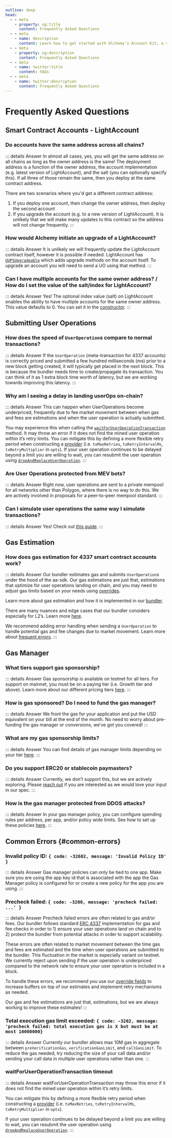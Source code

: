 ```yaml
---
outline: deep
head:
  - - meta
    - property: og:title
      content: Frequently Asked Questions
  - - meta
    - name: description
      content: Learn how to get started with Alchemy's Account Kit, a vertically integrated stack for building apps that support ERC-4337.
  - - meta
    - property: og:description
      content: Frequently Asked Questions
  - - meta
    - name: twitter:title
      content: FAQs
  - - meta
    - name: twitter:description
      content: Frequently Asked Questions
---
```


# Frequently Asked Questions

## Smart Contract Accounts - LightAccount

### Do accounts have the same address across all chains?

::: details Answer
In almost all cases, yes, you will get the same address on all chains as long as the owner address is the same! The deployment address is a function of the owner address, the account implementation (e.g. latest version of LightAccount), and the salt (you can optionally specify this). If all three of those remain the same, then you deploy at the same contract address.

There are two scenarios where you'd get a different contract address:

1. If you deploy one account, then change the owner address, then deploy the second account
2. If you upgrade the account (e.g. to a new version of LightAccount). It is unlikely that we will make many updates to this contract so the address will not change frequently.
   :::

### How would Alchemy initiate an upgrade of a LightAccount?

::: details Answer
It is unlikely we will frequently update the LightAccount contract itself, however it is possible if needed. LightAccount has [`UUPSUpgradeable`](https://github.com/alchemyplatform/light-account/blob/main/src/LightAccount.sol#L50) which adds upgrade methods on the account itself. To upgrade an account you will need to send a UO using that method.
:::

### Can I have multiple accounts for the same owner address? / How do I set the value of the salt/index for LightAccount?

::: details Answer
Yes! The optional index value (salt) on LightAccount enables the ability to have multiple accounts for the same owner address. This value defaults to 0. You can set it in the [constructor](/packages/aa-accounts/light-account/constructor.html#params-simplesmartaccountparams).
:::

## Submitting User Operations

### How does the speed of `UserOperation`s compare to normal transactions?

::: details Answer
If the `UserOperation` (meta-transaction for 4337 accounts) is correctly priced and submitted a few hundred milliseconds (ms) prior to a new block getting created, it will typically get placed in the next block. This is because the bundler needs time to create/propagate its transaction. You can think of it as 1 extra block time worth of latency, but we are working towards improving this latency.
:::

### Why am I seeing a delay in landing userOps on-chain?

::: details Answer
This can happen when UserOperations become underpriced, frequently due to fee market movement between when gas and fees are estimations and when the user operation is actually submitted.

You may experience this when calling the [`waitForUserOperationTransaction`](/packages/aa-core/provider/waitForUserOperationTransaction.html#waitForUserOperationTransaction) method. It may throw an error if it does not find the mined user operation within it’s retry limits. You can mitigate this by defining a more flexible retry period when constructing a [provider](/packages/aa-core/provider/constructor.html#constructor) (i.e. `txMaxRetries`, `txRetryIntervalMs`, `txRetryMultiplier` in `opts`). If your user operation continues to be delayed beyond a limit you are willing to wait, you can resubmit the user operation using [`dropAndReplaceUserOperation`](/packages/aa-core/provider/dropAndReplaceUserOperation.html#dropandreplaceuseroperation).
:::

### Are User Operations protected from MEV bots?

::: details Answer
Right now, user operations are sent to a private mempool for all networks other than Polygon, where there is no way to do this. We are actively involved in proposals for a peer-to-peer mempool standard.
:::

### Can I simulate user operations the same way I simulate transactions?

::: details Answer
Yes! Check out [this guide](/tutorials/sim-user-operation.html).
:::

## Gas Estimation

### How does gas estimation for 4337 smart contract accounts work?

::: details Answer
Our bundler estimates gas and submits `UserOperation`s under the hood of the aa-sdk. Our gas estimations are just that, estimations that optimize for user operations landing on chain, and you may need to adjust gas limits based on your needs using [overrides](/packages/aa-core/provider/types/userOperationOverrides.html).

Learn more about gas estimation and how it is implemented in our [bundler](https://www.alchemy.com/blog/erc-4337-gas-estimation).

There are many nuances and edge cases that our bundler considers especially for L2’s. Learn more [here](https://www.alchemy.com/blog/l2-gas-and-signature-aggregators).

We recommend adding error handling when sending a `UserOperation` to handle potential gas and fee changes due to market movement. Learn more about [frequent errors](#common-errors).
:::

## Gas Manager

### What tiers support gas sponsorship?

::: details Answer
Gas sponsorship is available on testnet for all tiers. For support on mainnet, you must be on a paying tier (i.e. Growth tier and above). Learn more about our different pricing tiers [here](https://docs.alchemy.com/reference/gas-manager-coverage-api-pricing#fee-logic).
:::

### How is gas sponsored? Do I need to fund the gas manager?

::: details Answer
We front the gas for your application and put the USD equivalent on your bill at the end of the month. No need to worry about pre-funding the gas manager or conversions, we’ve got you covered!
:::

### What are my gas sponsorship limits?

::: details Answer
You can find details of gas manager limits depending on your tier [here](https://docs.alchemy.com/reference/gas-manager-coverage-api-pricing#fee-logic).
:::

### Do you support ERC20 or stablecoin paymasters?

::: details Answer
Currently, we don’t support this, but we are actively exploring. Please [reach out](/overview/contact-us) if you are interested as we would love your input in our spec.
:::

### How is the gas manager protected from DDOS attacks?

::: details Answer
In your gas manager policy, you can configure spending rules per address, per app, and/or policy wide limits. See how to set up these policies [here](/tutorials/sponsoring-gas/sponsoring-gas.html#_2-create-a-gas-manager-policy).
:::

## Common Errors {#common-errors}

### Invalid policy ID: `{ code: -32602, message: 'Invalid Policy ID' }`

::: details Answer
Gas manager policies can only be tied to one app. Make sure you are using the app key id that is associated with the app the Gas Manager policy is configured for or create a new policy for the app you are using.
:::

### Precheck failed: `{ code: -3200, message: 'precheck failed: ...' }`

::: details Answer
Precheck failed errors are often related to gas and/or fees. Our bundler follows standard [ERC 4337](https://github.com/ethereum/EIPs/blob/master/EIPS/eip-4337.md#client-behavior-upon-receiving-a-useroperation) implementation for gas and fee checks in order to 1) ensure your user operations land on chain and to 2) protect the bundler from potential attacks in order to support scalability.

These errors are often related to market movement between the time gas and fees are estimated and the time when user operations are submitted to the bundler. This fluctuation in the market is especially variant on testnet. We currently reject upon sending if the user operation is underpriced compared to the network rate to ensure your user operation is included in a block.

To handle these errors, we recommend you use our [override fields](/packages/aa-core/provider/types/userOperationOverrides) to increase buffers on top of our estimates and implement retry mechanisms as needed.

Our gas and fee estimations are just that, estimations, but we are always working to improve these estimates!
:::

### Total execution gas limit exceeded: `{ code: -3202, message: 'precheck failed: total execution gas is X but must be at most 10000000}`

::: details Answer
Currently our bundler allows max 10M gas in aggregate between `preVerificationGas`, `verificationGasLimit`, and `callGasLimit`. To reduce the gas needed, try reducing the size of your call data and/or sending your call data in multiple user operations rather than one.
:::

### waitForUserOperationTransaction timeout

::: details Answer
waitForUserOperationTransaction may throw this error if it does not find the mined user operation within it’s retry limits.

You can mitigate this by defining a more flexible retry period when constructing a [provider](/packages/aa-core/provider/constructor.html#constructor) (i.e. `txMaxRetries`, `txRetryIntervalMs`, `txRetryMultiplier` in `opts`).

If your user operation continues to be delayed beyond a limit you are willing to wait, you can resubmit the user operation using [`dropAndReplaceUserOperation`](/packages/aa-core/provider/dropAndReplaceUserOperation.html#dropandreplaceuseroperation).
:::
